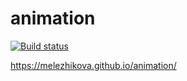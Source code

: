 # animation

[![Build status](https://ci.appveyor.com/api/projects/status/vb5dl28ap48rn9vk?svg=true)](https://ci.appveyor.com/project/melezhikova/animation)

https://melezhikova.github.io/animation/
